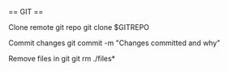 == GIT ==

Clone remote git repo
git clone $GITREPO

Commit changes
git commit -m "Changes committed and why"

Remove files in git
git rm ./files*
